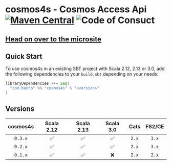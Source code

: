 # cosmos4s - Cosmos Access Api [![Maven Central](https://maven-badges.herokuapp.com/maven-central/com.banno/cosmos4s_2.13/badge.svg)](https://maven-badges.herokuapp.com/maven-central/com.banno/cosmos4s_2.13) ![Code of Consuct](https://img.shields.io/badge/Code%20of%20Conduct-Scala-blue.svg)

## [Head on over to the microsite](https://banno.github.io/cosmos4s)

## Quick Start

To use cosmos4s in an existing SBT project with Scala 2.12, 2.13 or 3.0, add the following dependencies to your
`build.sbt` depending on your needs:

```scala
libraryDependencies ++= Seq(
  "com.banno" %% "cosmos4s" % "<version>"
)
```

## Versions

| cosmos4s | Scala 2.12 | Scala 2.13 | Scala 3.0 | Cats  | FS2/CE |
| :------: | :--------: | :--------: | :-------: | :---: | :----: |
| `0.3.x`  | ✅         | ✅         | ✅        | `2.x` | `3.x`  |
| `0.2.x`  | ✅         | ✅         | ✅        | `2.x` | `3.x`  |
| `0.1.x`  | ✅         | ✅         | ❌        | `2.x` | `2.x`  |
